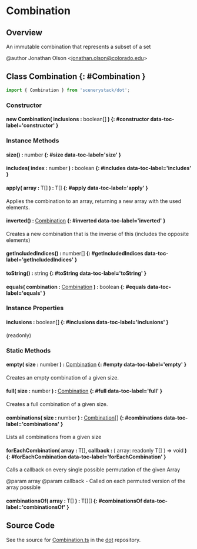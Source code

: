 # Combination

## Overview

An immutable combination that represents a subset of a set

@author Jonathan Olson &lt;jonathan.olson@colorado.edu&gt;

## Class Combination {: #Combination }


```js
import { Combination } from 'scenerystack/dot';
```
### Constructor

#### new Combination( inclusions : <span style="font-weight: 400;"><span style="color: hsla(calc(var(--md-hue) + 180deg),80%,40%,1);">boolean</span>[]</span> ) {: #constructor data-toc-label='constructor' }

### Instance Methods

#### size() : <span style="font-weight: 400;"><span style="color: hsla(calc(var(--md-hue) + 180deg),80%,40%,1);">number</span></span> {: #size data-toc-label='size' }

#### includes( index : <span style="font-weight: 400;"><span style="color: hsla(calc(var(--md-hue) + 180deg),80%,40%,1);">number</span></span> ) : <span style="font-weight: 400;"><span style="color: hsla(calc(var(--md-hue) + 180deg),80%,40%,1);">boolean</span></span> {: #includes data-toc-label='includes' }

#### apply( array : <span style="font-weight: 400;">T[]</span> ) : <span style="font-weight: 400;">T[]</span> {: #apply data-toc-label='apply' }

Applies the combination to an array, returning a new array with the used elements.

#### inverted() : <span style="font-weight: 400;">[Combination](../dot/Combination.md)</span> {: #inverted data-toc-label='inverted' }

Creates a new combination that is the inverse of this (includes the opposite elements)

#### getIncludedIndices() : <span style="font-weight: 400;"><span style="color: hsla(calc(var(--md-hue) + 180deg),80%,40%,1);">number</span>[]</span> {: #getIncludedIndices data-toc-label='getIncludedIndices' }

#### toString() : <span style="font-weight: 400;"><span style="color: hsla(calc(var(--md-hue) + 180deg),80%,40%,1);">string</span></span> {: #toString data-toc-label='toString' }

#### equals( combination : <span style="font-weight: 400;">[Combination](../dot/Combination.md)</span> ) : <span style="font-weight: 400;"><span style="color: hsla(calc(var(--md-hue) + 180deg),80%,40%,1);">boolean</span></span> {: #equals data-toc-label='equals' }

### Instance Properties

#### inclusions : <span style="font-weight: 400;"><span style="color: hsla(calc(var(--md-hue) + 180deg),80%,40%,1);">boolean</span>[]</span> {: #inclusions data-toc-label='inclusions' }

(readonly)

### Static Methods

#### empty( size : <span style="font-weight: 400;"><span style="color: hsla(calc(var(--md-hue) + 180deg),80%,40%,1);">number</span></span> ) : <span style="font-weight: 400;">[Combination](../dot/Combination.md)</span> {: #empty data-toc-label='empty' }

Creates an empty combination of a given size.

#### full( size : <span style="font-weight: 400;"><span style="color: hsla(calc(var(--md-hue) + 180deg),80%,40%,1);">number</span></span> ) : <span style="font-weight: 400;">[Combination](../dot/Combination.md)</span> {: #full data-toc-label='full' }

Creates a full combination of a given size.

#### combinations( size : <span style="font-weight: 400;"><span style="color: hsla(calc(var(--md-hue) + 180deg),80%,40%,1);">number</span></span> ) : <span style="font-weight: 400;">[Combination](../dot/Combination.md)[]</span> {: #combinations data-toc-label='combinations' }

Lists all combinations from a given size

#### forEachCombination( array : <span style="font-weight: 400;">T[]</span>, callback : <span style="font-weight: 400;">( array: readonly T[] ) =&gt; <span style="color: hsla(calc(var(--md-hue) + 180deg),80%,40%,1);">void</span></span> ) {: #forEachCombination data-toc-label='forEachCombination' }

Calls a callback on every single possible permutation of the given Array

@param array
@param callback - Called on each permuted version of the array possible

#### combinationsOf( array : <span style="font-weight: 400;">T[]</span> ) : <span style="font-weight: 400;">T[][]</span> {: #combinationsOf data-toc-label='combinationsOf' }



## Source Code

See the source for [Combination.ts](https://github.com/phetsims/dot/blob/main/js/Combination.ts) in the [dot](https://github.com/phetsims/dot) repository.
